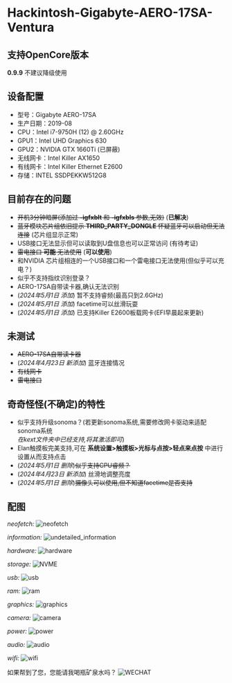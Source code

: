 # Hackintosh-Gigabyte-AERO-17SA-Ventura

## 支持OpenCore版本
**0.9.9** 不建议降级使用

## 设备配置
- 型号：Gigabyte AERO-17SA
- 生产日期：2019-08
- CPU：Intel i7-9750H (12) @ 2.60GHz
- GPU1：Intel UHD Graphics 630
- GPU2：NVIDIA GTX 1660Ti (已屏蔽)
- 无线网卡：Intel Killer AX1650
- 有线网卡：Intel Killer Ethernet E2600
- 存储：INTEL SSDPEKKW512G8

## 目前存在的问题
- ~~开机3分钟暗屏(添加过 **-igfxblt** 和 **-igfxbls** 参数,无效)~~ 
(**已解决**)
- ~~蓝牙模块芯片组依旧提示 **THIRD_PARTY_DONGLE** 
怀疑蓝牙可以启动但无法连接~~ (芯片组显示正常)
- USB接口无法显示但可以读取到U盘信息也可以正常访问 (有待考证)
- ~~雷电接口 **可能** 无法使用~~ (**可以使用**)
- 和NVIDIA 芯片组相连的一个USB接口和一个雷电接口无法使用(但似乎可以充电？)
- 似乎不支持指纹识别登录？
- AERO-17SA自带读卡器,确认无法识别
- (*2024年5月1日 添加*) 暂不支持睿频(最高只到2.6GHz)
- (*2024年5月1日 添加*) facetime可以丝滑玩耍
- (*2024年5月1日 添加*) 已支持Killer E2600板载网卡(EFI早晨起来更新)

## 未测试
- ~~AERO-17SA自带读卡器~~
- (*2024年4月23日 新添加*) 蓝牙连接情况
- ~~有线网卡~~
- ~~雷电接口~~

## 奇奇怪怪(不确定)的特性
- 似乎支持升级sonoma？(若更新sonoma系统,需要修改网卡驱动来适配sonoma系统  
*在kext文件夹中已经支持,将其激活即可*)
- Elan触摸板完美支持,可在 **系统设置>触摸板>光标与点按>轻点来点按** 
中进行设置从而支持点击
- (*2024年5月1日 删除*)~~似乎支持CPU睿频？~~
- (*2024年4月23日 新添加*) 丝滑地调整亮度
- (*2024年5月1日 删除*)~~摄像头可以使用,但不知道facetime是否支持~~

## 配图
*neofetch:*
![neofetch](./images/neofetch.png)

*information:*
![undetailed_information](./images/undetailed_information.png) 

*hardware:*
![hardware](./images/hardware_data.png)

*storage:*
![NVME](./images/NVME_data.png)

*usb:*
![usb](./images/usb_data.png)

*ram:*
![ram](./images/ram_data.png)

*graphics:*
![graphics](./images/graphics_data.png)

*camera:*
![camera](./images/camera_data.png)

*power:*
![power](./images/power_data.png)

*audio:*
![audio](./images/audio_data.png)

*wifi:*
![wifi](./images/wifi_data.png)

如果帮到了您，您能请我喝瓶矿泉水吗？
![WECHAT](./images/WECHAT.jpeg)

